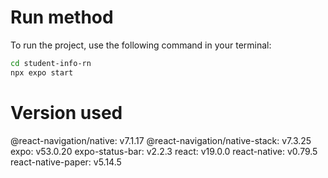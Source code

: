 
# Run method

To run the project, use the following command in your terminal:

```bash
cd student-info-rn
npx expo start
```

# Version used

@react-navigation/native: v7.1.17
@react-navigation/native-stack: v7.3.25
expo: v53.0.20
expo-status-bar: v2.2.3
react: v19.0.0
react-native: v0.79.5
react-native-paper: v5.14.5
